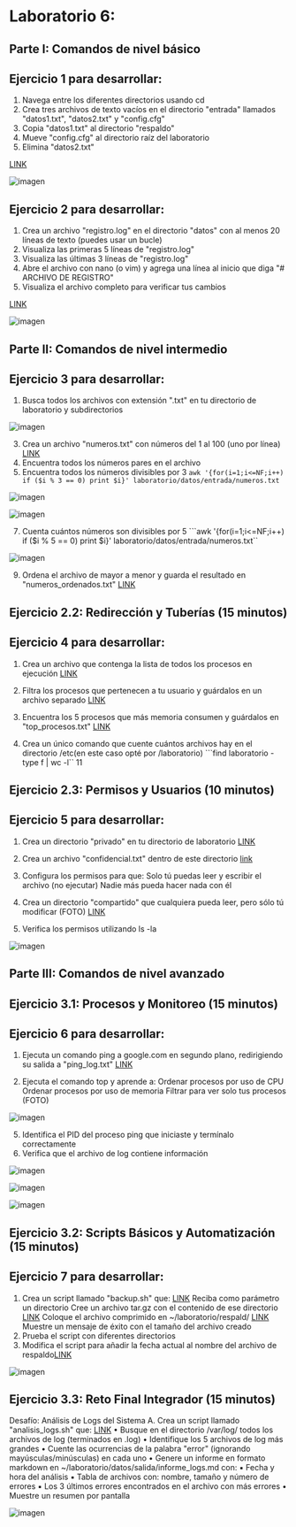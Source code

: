 # Laboratorio 6:
## Parte I: Comandos de nivel básico
## Ejercicio 1 para desarrollar:
1. Navega entre los diferentes directorios usando cd
2. Crea tres archivos de texto vacíos en el directorio "entrada" llamados
"datos1.txt", "datos2.txt" y "config.cfg"
3. Copia "datos1.txt" al directorio "respaldo"
4. Mueve "config.cfg" al directorio raíz del laboratorio
5. Elimina "datos2.txt"

[LINK](https://github.com/Fx2048/laboratorio/tree/main/datos/entrada)

![imagen](https://github.com/user-attachments/assets/3c44aedf-e3d9-43ab-9290-4f1c816f7a3f)

## Ejercicio 2 para desarrollar:
1. Crea un archivo "registro.log" en el directorio "datos" con al menos 20 líneas de
texto (puedes usar un bucle)
2. Visualiza las primeras 5 líneas de "registro.log"
3. Visualiza las últimas 3 líneas de "registro.log"
4. Abre el archivo con nano (o vim) y agrega una línea al inicio que diga "#
ARCHIVO DE REGISTRO"
5. Visualiza el archivo completo para verificar tus cambios

[LINK](https://github.com/Fx2048/laboratorio/blob/main/datos/registro.log)

![imagen](https://github.com/user-attachments/assets/81665057-6e9d-4795-b887-11e928a3a31f)

## Parte II: Comandos de nivel intermedio
## Ejercicio 3 para desarrollar:
1. Busca todos los archivos con extensión ".txt" en tu directorio de laboratorio y
subdirectorios

![imagen](https://github.com/user-attachments/assets/7d2178fa-f792-4fa4-ab8b-c18b3fd42d4c)


3. Crea un archivo "numeros.txt" con números del 1 al 100 (uno por línea) [LINK](https://github.com/Fx2048/laboratorio/blob/main/datos/entrada/numeros.txt)
4. Encuentra todos los números pares en el archivo
5. Encuentra todos los números divisibles por 3
``awk '{for(i=1;i<=NF;i++) if ($i % 3 == 0) print $i}' laboratorio/datos/entrada/numeros.txt``

![imagen](https://github.com/user-attachments/assets/3d00d367-3d06-4a75-b445-27cd759a7546)

![imagen](https://github.com/user-attachments/assets/c1463707-861f-4351-a9a2-9eafb50ecdc9)


7. Cuenta cuántos números son divisibles por 5 ```awk '{for(i=1;i<=NF;i++) if ($i % 5 == 0) print $i}' laboratorio/datos/entrada/numeros.txt``

 
 ![imagen](https://github.com/user-attachments/assets/38d04b97-ffe9-47cb-aedb-4f0e1cab6bd9)

9. Ordena el archivo de mayor a menor y guarda el resultado en
"numeros_ordenados.txt" [LINK](https://github.com/Fx2048/laboratorio/blob/main/datos/entrada/numeros_ordenados.txt)

## Ejercicio 2.2: Redirección y Tuberías (15 minutos)
## Ejercicio 4 para desarrollar:
1. Crea un archivo que contenga la lista de todos los procesos en ejecución [LINK](https://github.com/Fx2048/laboratorio/blob/main/datos/entrada/todos_los_procesos.txt)
   
2. Filtra los procesos que pertenecen a tu usuario y guárdalos en un archivo
separado  [LINK](https://github.com/Fx2048/laboratorio/blob/main/datos/entrada/procesos_mi_usuario.txt)
3. Encuentra los 5 procesos que más memoria consumen y guárdalos en
"top_procesos.txt"
 [LINK](https://github.com/Fx2048/laboratorio/blob/main/datos/entrada/top_procesos.txt)
4. Crea un único comando que cuente cuántos archivos hay en el directorio /etc(en este caso opté por /laboratorio)
```find laboratorio -type f | wc -l``
11


## Ejercicio 2.3: Permisos y Usuarios (10 minutos)
## Ejercicio 5 para desarrollar:
1. Crea un directorio "privado" en tu directorio de laboratorio [LINK](https://github.com/Fx2048/laboratorio/tree/main/privado)
   
2. Crea un archivo "confidencial.txt" dentro de este directorio [link](https://github.com/Fx2048/laboratorio/blob/main/privado/confidencial.txt)
3. Configura los permisos para que:
Solo tú puedas leer y escribir el archivo (no ejecutar)
Nadie más pueda hacer nada con él
5. Crea un directorio "compartido" que cualquiera pueda leer, pero sólo tú
modificar (FOTO)  [LINK](https://github.com/Fx2048/laboratorio/tree/main/compartido)
6. Verifica los permisos utilizando ls -la


![imagen](https://github.com/user-attachments/assets/e77d57e7-c114-4d45-b2f5-4fd9968ae9a1)



## Parte III: Comandos de nivel avanzado
## Ejercicio 3.1: Procesos y Monitoreo (15 minutos)
## Ejercicio 6 para desarrollar:
1. Ejecuta un comando ping a google.com en segundo plano, redirigiendo su
salida a "ping_log.txt" [LINK](https://github.com/Fx2048/laboratorio/blob/main/ping_log.txt)


3. Ejecuta el comando top y aprende a:
Ordenar procesos por uso de CPU
Ordenar procesos por uso de memoria
Filtrar para ver solo tus procesos (FOTO)

![imagen](https://github.com/user-attachments/assets/ff2ddf8c-6868-4d9d-a19b-a9dd665a6614)

5. Identifica el PID del proceso ping que iniciaste y termínalo correctamente
6. Verifica que el archivo de log contiene información

![imagen](https://github.com/user-attachments/assets/672c5a92-64e3-4a9f-8eeb-82fea9690db4)

![imagen](https://github.com/user-attachments/assets/2376e668-6f2a-481c-80eb-6ae03d9ae314)

![imagen](https://github.com/user-attachments/assets/2e30a12f-cb7f-455f-9656-be675e01f7bc)


## Ejercicio 3.2: Scripts Básicos y Automatización (15 minutos)
## Ejercicio 7 para desarrollar:
1. Crea un script llamado "backup.sh" que: [LINK](https://github.com/Fx2048/laboratorio/blob/main/datos/entrada/backup.sh)
Reciba como parámetro un directorio
Cree un archivo tar.gz con el contenido de ese directorio [LINK](https://github.com/Fx2048/laboratorio/tree/main/respald)
Coloque el archivo comprimido en ~/laboratorio/respald/ [LINK](https://github.com/Fx2048/laboratorio/blob/main/respald/Documentos.tar.gz)
Muestre un mensaje de éxito con el tamaño del archivo creado
2. Prueba el script con diferentes directorios
3. Modifica el script para añadir la fecha actual al nombre del archivo de respaldo[LINK](https://github.com/Fx2048/laboratorio/blob/main/respald/Imagenes_20250507_200511.tar.gz)

![imagen](https://github.com/user-attachments/assets/c1489d36-45c0-4ffa-9601-b9cc4c4a8a3d)



## Ejercicio 3.3: Reto Final Integrador (15 minutos)
Desafío: Análisis de Logs del Sistema
A. Crea un script llamado "analisis_logs.sh" que: [LINK](https://github.com/Fx2048/laboratorio/blob/main/datos/entrada/analisis_logs.sh)
• Busque en el directorio /var/log/ todos los archivos de log (terminados en .log)
• Identifique los 5 archivos de log más grandes
• Cuente las ocurrencias de la palabra "error" (ignorando
mayúsculas/minúsculas) en cada uno
• Genere un informe en formato markdown en
~/laboratorio/datos/salida/informe_logs.md con:
▪ Fecha y hora del análisis
▪ Tabla de archivos con: nombre, tamaño y número de errores
▪ Los 3 últimos errores encontrados en el archivo con más errores
• Muestre un resumen por pantalla


![imagen](https://github.com/user-attachments/assets/71b4964d-ede1-439f-96b7-b19c923fd33e)

